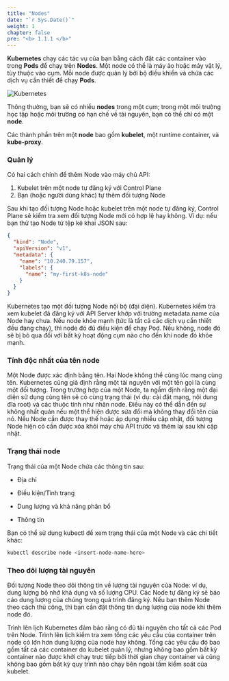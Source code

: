 ```yaml
---
title: "Nodes"
date: "`r Sys.Date()`"
weight: 1
chapter: false
pre: "<b> 1.1.1 </b>"
---
```


**Kubernetes** chạy các tác vụ của bạn bằng cách đặt các container vào trong **Pods** để chạy trên **Nodes**. Một node có thể là máy ảo hoặc máy vật lý, tùy thuộc vào cụm. Mỗi node được quản lý bởi bộ điều khiển và chứa các dịch vụ cần thiết để chạy **Pods**.

![Kubernetes](/EKS-Workshop-1/images/part1/1/1/0001.png?featherlight=false&width=40pc)

Thông thường, bạn sẽ có nhiều **nodes** trong một cụm; trong một môi trường học tập hoặc môi trường có hạn chế về tài nguyên, bạn có thể chỉ có một **node**.

Các thành phần trên một **node** bao gồm **kubelet**, một runtime container, và **kube-proxy**.

### Quản lý

Có hai cách chính để thêm Node vào máy chủ API:

1. Kubelet trên một node tự đăng ký với Control Plane
2. Bạn (hoặc người dùng khác) tự thêm đối tượng Node

Sau khi tạo đối tượng Node hoặc kubelet trên một node tự đăng ký, Control Plane sẽ kiểm tra xem đối tượng Node mới có hợp lệ hay không. Ví dụ: nếu bạn thử tạo Node từ tệp kê khai JSON sau:

```json
{
  "kind": "Node",
  "apiVersion": "v1",
  "metadata": {
    "name": "10.240.79.157",
    "labels": {
      "name": "my-first-k8s-node"
    }
  }
}
```
Kubernetes tạo một đối tượng Node nội bộ (đại diện). Kubernetes kiểm tra xem kubelet đã đăng ký với API Server khớp với trường metadata.name của Node hay chưa. Nếu node khỏe mạnh (tức là tất cả các dịch vụ cần thiết đều đang chạy), thì node đó đủ điều kiện để chạy Pod. Nếu không, node đó sẽ bị bỏ qua đối với bất kỳ hoạt động cụm nào cho đến khi node đó khỏe mạnh.

### Tính độc nhất của tên node
Một Node được xác định bằng tên. Hai Node không thể cùng lúc mang cùng tên. Kubernetes cũng giả định rằng một tài nguyên với một tên gọi là cùng một đối tượng. Trong trường hợp của một Node, ta ngầm định rằng một đại diện sử dụng cùng tên sẽ có cùng trạng thái (ví dụ: cài đặt mạng, nội dung đĩa root) và các thuộc tính như nhãn node. Điều này có thể dẫn đến sự không nhất quán nếu một thể hiện được sửa đổi mà không thay đổi tên của nó. Nếu Node cần được thay thế hoặc áp dụng nhiều cập nhật, đối tượng Node hiện có cần được xóa khỏi máy chủ API trước và thêm lại sau khi cập nhật.

### Trạng thái node
Trạng thái của một Node chứa các thông tin sau:

- Địa chỉ

- Điều kiện/Tình trạng

- Dung lượng và khả năng phân bổ

- Thông tin

Bạn có thể sử dụng kubectl để xem trạng thái của một Node và các chi tiết khác:

```bash
kubectl describe node <insert-node-name-here>
```

### Theo dõi lượng tài nguyên
Đối tượng Node theo dõi thông tin về lượng tài nguyên của Node: ví dụ, dung lượng bộ nhớ khả dụng và số lượng CPU. Các Node tự đăng ký sẽ báo cáo dung lượng của chúng trong quá trình đăng ký. Nếu bạn thêm Node theo cách thủ công, thì bạn cần đặt thông tin dung lượng của node khi thêm node đó.

Trình lên lịch Kubernetes đảm bảo rằng có đủ tài nguyên cho tất cả các Pod trên Node. Trình lên lịch kiểm tra xem tổng các yêu cầu của container trên node có lớn hơn dung lượng của node hay không. Tổng các yêu cầu đó bao gồm tất cả các container do kubelet quản lý, nhưng không bao gồm bất kỳ container nào được khởi chạy trực tiếp bởi thời gian chạy container và cũng không bao gồm bất kỳ quy trình nào chạy bên ngoài tầm kiểm soát của kubelet.
